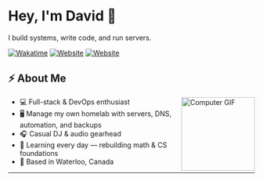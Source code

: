 # Hey, I'm David 👋  
I build systems, write code, and run servers.

[![Wakatime](https://wakatime.com/badge/user/5aa0e2e8-bb0c-4e5f-bfa1-21a31a92c8e6.svg)](https://wakatime.com/@5aa0e2e8-bb0c-4e5f-bfa1-21a31a92c8e6)
[![Website](https://img.shields.io/badge/Website-kaytwenty.com-pink)](https://kaytwenty.com)
[![Website](https://img.shields.io/badge/Portfolio-davidanton.codes-white)](https://davidanton.codes/)

## ⚡ About Me
<img align="right" alt="Computer GIF" width="150" src="resources/computer.gif" />

- 💻 Full-stack & DevOps enthusiast  
- 🖥️ Manage my own homelab with servers, DNS, automation, and backups  
- 🎧 Casual DJ & audio gearhead  
- 🧠 Learning every day — rebuilding math & CS foundations  
- 📍 Based in Waterloo, Canada

---
